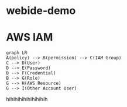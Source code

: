# webide-demo

# AWS IAM
```mermaid
graph LR
A(policy) --> B(permission) --> C(IAM Group)
C --> D(User)
D --> E(Password)
D --> F(Credential)
B --> G(Role)
G --> H(AWS Resource)
G --> I(Other Account User)
```


hihihihihihihihihih
